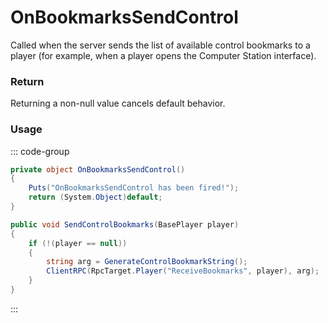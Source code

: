 <Badge type="danger" text="Carbon Compatible"/><Badge type="warning" text="Oxide Compatible"/>
# OnBookmarksSendControl
Called when the server sends the list of available control bookmarks to a player (for example, when a player opens the Computer Station interface).
### Return
Returning a non-null value cancels default behavior.

### Usage
::: code-group
```csharp [Example]
private object OnBookmarksSendControl()
{
	Puts("OnBookmarksSendControl has been fired!");
	return (System.Object)default;
}
```
```csharp [Source — Assembly-CSharp @ ComputerStation]
public void SendControlBookmarks(BasePlayer player)
{
	if (!(player == null))
	{
		string arg = GenerateControlBookmarkString();
		ClientRPC(RpcTarget.Player("ReceiveBookmarks", player), arg);
	}
}

```
:::
